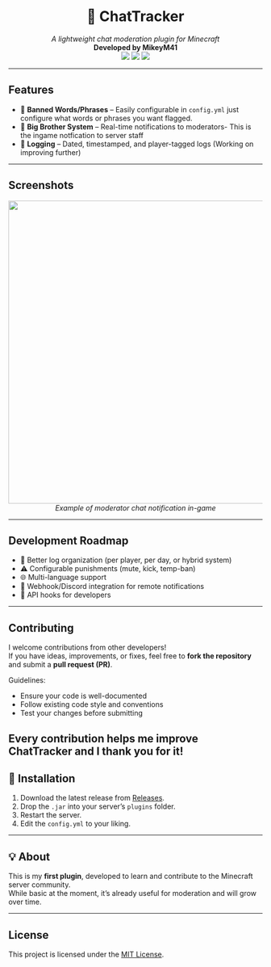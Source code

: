 <h1 align="center">📢 ChatTracker</h1>
<p align="center">
  <i>A lightweight chat moderation plugin for Minecraft</i><br>
  <b>Developed by MikeyM41</b><br>
  <img src="https://img.shields.io/badge/Minecraft-1.21-blue?style=flat-square" />
  <img src="https://img.shields.io/github/license/yourusername/chattracker?style=flat-square" />
  <img src="https://img.shields.io/github/stars/yourusername/chattracker?style=flat-square" />
</p>

---

<h2> Features</h2>

- 🚫 **Banned Words/Phrases** – Easily configurable in `config.yml` just configure what words or phrases you want flagged. 
- 👀 **Big Brother System** – Real-time notifications to moderators- This is the ingame notfication to server staff
- 📜 **Logging** – Dated, timestamped, and player-tagged logs (Working on improving further)


---

<h2> Screenshots</h2>
<p align="center">
  <img src="docs/images/example1.png" width="600" />
  <br>
  <i>Example of moderator chat notification in-game</i>
</p>

---

<h2> Development Roadmap</h2>

- 📂 Better log organization (per player, per day, or hybrid system)  
- ⚠️ Configurable punishments (mute, kick, temp-ban)  
- 🌐 Multi-language support  
- 🔔 Webhook/Discord integration for remote notifications  
- 🧩 API hooks for developers  

---
<h2> Contributing</h2>

I welcome contributions from other developers!  
If you have ideas, improvements, or fixes, feel free to **fork the repository** and submit a **pull request (PR)**.  

Guidelines:  
- Ensure your code is well-documented  
- Follow existing code style and conventions  
- Test your changes before submitting  

Every contribution helps me improve ChatTracker and I thank you for it!
---

<h2>🚀 Installation</h2>

1. Download the latest release from [Releases](../../releases).  
2. Drop the `.jar` into your server’s `plugins` folder.  
3. Restart the server.  
4. Edit the `config.yml` to your liking.  

---

<h2>💡 About</h2>

This is my **first plugin**, developed to learn and contribute to the Minecraft server community.  
While basic at the moment, it’s already useful for moderation and will grow over time.  

---

<h2>License</h2>
<p>This project is licensed under the <a href="LICENSE">MIT License</a>.</p>

